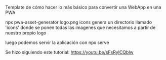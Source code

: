 Template de cómo hacer lo más básico para convertir una WebApp en una PWA

npx pwa-asset-generator logo.png icons genera un directorio llamado 'icons' donde se ponen todas las imagenes que necesitamos a partir de nuestro propio logo

luego podemos servir la aplicación con npx serve

Se hizo siguiendo este tutorial: https://youtu.be/sFsRylCQblw
